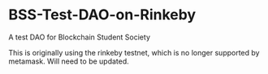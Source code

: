 # BSS-Test-DAO-on-Rinkeby
A test DAO for Blockchain Student Society

This is originally using the rinkeby testnet, which is no longer supported by metamask. Will need to be updated.
